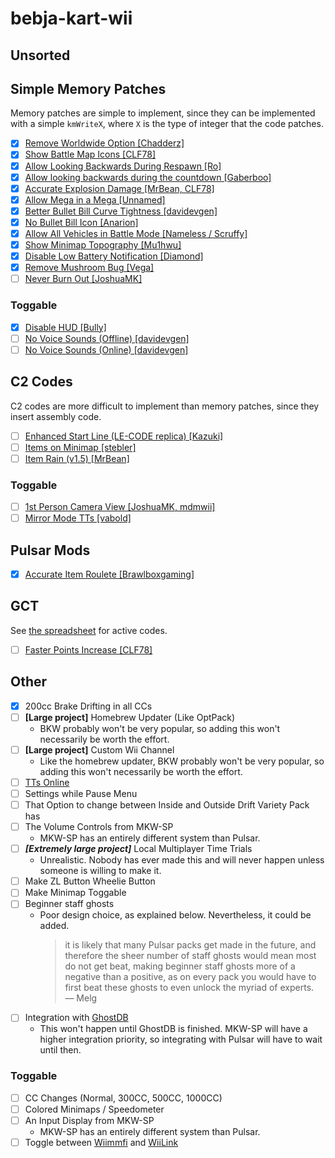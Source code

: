 # bebja-kart-wii

## Unsorted

## Simple Memory Patches
Memory patches are simple to implement, since they can be implemented with a simple `kmWriteX`, where `X` is the type of integer that the code patches.

- [x] [Remove Worldwide Option [Chadderz]](https://mariokartwii.com/showthread.php?tid=994)
- [x] [Show Battle Map Icons [CLF78]](https://mariokartwii.com/showthread.php?tid=1840)
- [x] [Allow Looking Backwards During Respawn [Ro]](https://mariokartwii.com/showthread.php?tid=2128)
- [x] [Allow looking backwards during the countdown [Gaberboo]](https://mariokartwii.com/showthread.php?tid=2109)
- [x] [Accurate Explosion Damage [MrBean, CLF78]](https://mariokartwii.com/showthread.php?tid=1857)
- [x] [Allow Mega in a Mega [Unnamed]](https://mariokartwii.com/showthread.php?tid=1939)
- [x] [Better Bullet Bill Curve Tightness [davidevgen]](https://mariokartwii.com/showthread.php?tid=196)
- [x] [No Bullet Bill Icon [Anarion]](https://mariokartwii.com/showthread.php?tid=170)
- [x] [Allow All Vehicles in Battle Mode [Nameless / Scruffy]](https://mariokartwii.com/showthread.php?tid=2081)
- [x] [Show Minimap Topography [Mu1hwu]](https://mariokartwii.com/showthread.php?tid=2066)
- [x] [Disable Low Battery Notification [Diamond]](https://mariokartwii.com/showthread.php?tid=1645)
- [x] [Remove Mushroom Bug [Vega]](https://mariokartwii.com/showthread.php?tid=909)
- [ ] [Never Burn Out [JoshuaMK]](https://mariokartwii.com/showthread.php?tid=1367)
### Toggable
- [x] [Disable HUD [Bully]](https://mariokartwii.com/showthread.php?tid=60)
- [ ] [No Voice Sounds (Offline) [davidevgen]](https://mariokartwii.com/showthread.php?tid=482)
- [ ] [No Voice Sounds (Online) [davidevgen]](https://mariokartwii.com/showthread.php?tid=483)

## C2 Codes
C2 codes are more difficult to implement than memory patches, since they insert assembly code.

- [ ] [Enhanced Start Line (LE-CODE replica) [Kazuki]](https://mariokartwii.com/showthread.php?tid=1790)
- [ ] [Items on Minimap [stebler]](https://mariokartwii.com/showthread.php?tid=1896)
- [ ] [Item Rain (v1.5) [MrBean]](https://mariokartwii.com/showthread.php?tid=396)
### Toggable
- [ ] [1st Person Camera View [JoshuaMK, mdmwii]](https://mariokartwii.com/showthread.php?tid=1331)
- [ ] [Mirror Mode TTs [vabold]](https://mariokartwii.com/showthread.php?tid=1981)

## Pulsar Mods
- [x] [Accurate Item Roulete [Brawlboxgaming]](https://github.com/Brawlboxgaming/Variety-Pack/blob/main/code/Race/Item/Roulette.cpp)

## GCT
See [the spreadsheet](https://docs.google.com/spreadsheets/d/1AmkPai7Njxma21Xr2Nzi6K0l196_nXZkIPyEdXMTc7s/edit?pli=1&gid=1019452145#gid=1019452145) for active codes.  
- [ ] [Faster Points Increase [CLF78]](https://mariokartwii.com/showthread.php?tid=1858)

## Other
- [x] 200cc Brake Drifting in all CCs
- [ ] **[Large project]** Homebrew Updater (Like OptPack)
    - BKW probably won't be very popular, so adding this won't necessarily be worth the effort.
- [ ] **[Large project]** Custom Wii Channel
    - Like the homebrew updater, BKW probably won't be very popular, so adding this won't necessarily be worth the effort.
- [ ] [TTs Online](https://wiki.tockdom.com/wiki/TTs_Online)
- [ ] Settings while Pause Menu
- [ ] That Option to change between Inside and Outside Drift Variety Pack has
- [ ] The Volume Controls from MKW-SP
    - MKW-SP has an entirely different system than Pulsar.
- [ ] ***[Extremely large project]*** Local Multiplayer Time Trials
    - Unrealistic. Nobody has ever made this and will never happen unless someone is willing to make it.
- [ ] Make ZL Button Wheelie Button
- [ ] Make Minimap Toggable
- [ ] Beginner staff ghosts
    - Poor design choice, as explained below. Nevertheless, it could be added.
      >  it is likely that many Pulsar packs get made in the future, and therefore the sheer number of staff ghosts would mean most do not get beat, making beginner staff ghosts more of a negative than a positive, as on every pack you would have to first beat these ghosts to even unlock the myriad of experts.  
      > — Melg
- [ ] Integration with [GhostDB](https://github.com/yomcube/GhostDB/)
    - This won't happen until GhostDB is finished. MKW-SP will have a higher integration priority, so integrating with Pulsar will have to wait until then.

### Toggable
- [ ] CC Changes (Normal, 300CC, 500CC, 1000CC)
- [ ] Colored Minimaps / Speedometer
- [ ] An Input Display from MKW-SP
    - MKW-SP has an entirely different system than Pulsar.
- [ ] Toggle between [Wiimmfi](https://wiimmfi.de) and [WiiLink](https://www.wiilink24.com)
